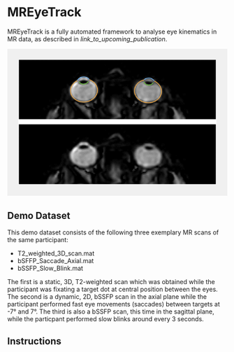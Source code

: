 # MREyeTrack
MREyeTrack is a fully automated framework to analyse eye kinematics in MR data, as described in *link_to_upcoming_publication*.

![](Saccade.gif)

## Demo Dataset
This demo dataset consists of the following three exemplary MR scans of the same participant:
* T2_weighted_3D_scan.mat
* bSFFP_Saccade_Axial.mat
* bSSFP_Slow_Blink.mat
 
The first is a static, 3D, T2-weighted scan which was obtained while the participant was fixating a target dot at central position between the eyes. The second is a dynamic, 2D, bSSFP scan in the axial plane while the participant performed fast eye movements (saccades) between targets at -7° and 7°. The third is also a bSSFP scan, this time in the sagittal plane, while the particpant performed slow blinks around every 3 seconds.

## Instructions

